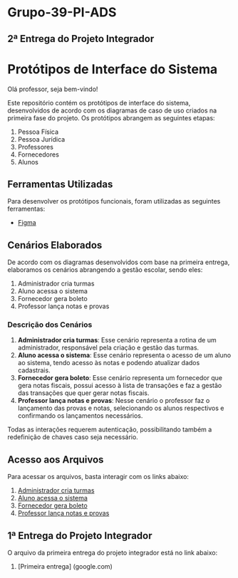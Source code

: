 # Grupo-39-PI-ADS

## 2ª Entrega do Projeto Integrador

# Protótipos de Interface do Sistema

Olá professor, seja bem-vindo!

Este repositório contém os protótipos de interface do sistema, desenvolvidos de acordo com os diagramas de caso de uso criados na primeira fase do projeto. Os protótipos abrangem as seguintes etapas:

1. Pessoa Física
2. Pessoa Jurídica
3. Professores
4. Fornecedores
5. Alunos

## Ferramentas Utilizadas

Para desenvolver os protótipos funcionais, foram utilizadas as seguintes ferramentas:

- [Figma](https://figma.com)

## Cenários Elaborados

De acordo com os diagramas desenvolvidos com base na primeira entrega, elaboramos os cenários abrangendo a gestão escolar, sendo eles:

1. Administrador cria turmas
2. Aluno acessa o sistema
3. Fornecedor gera boleto
4. Professor lança notas e provas

### Descrição dos Cenários

1. **Administrador cria turmas**: Esse cenário representa a rotina de um administrador, responsável pela criação e gestão das turmas.
2. **Aluno acessa o sistema**: Esse cenário representa o acesso de um aluno ao sistema, tendo acesso às notas e podendo atualizar dados cadastrais.
3. **Fornecedor gera boleto**: Esse cenário representa um fornecedor que gera notas fiscais, possui acesso à lista de transações e faz a gestão das transações que quer gerar notas fiscais.
4. **Professor lança notas e provas**: Nesse cenário o professor faz o lançamento das provas e notas, selecionando os alunos respectivos e confirmando os lançamentos necessários.

Todas as interações requerem autenticação, possibilitando também a redefinição de chaves caso seja necessário.

## Acesso aos Arquivos

Para acessar os arquivos, basta interagir com os links abaixo:

1. [Administrador cria turmas](https://github.com/Guilherme0709/Grupo-39-PI-ADS/blob/main/Administrador_criaTurmas_ProfessorAcessaTurmas.pdf)
2. [Aluno acessa o sistema](https://github.com/Guilherme0709/Grupo-39-PI-ADS/blob/main/Aluno_acessa_o_Sistema.pdf)
3. [Fornecedor gera boleto](https://github.com/Guilherme0709/Grupo-39-PI-ADS/blob/main/Fornecedor%20Gera%20Boleto.pdf)
4. [Professor lança notas e provas](https://github.com/Guilherme0709/Grupo-39-PI-ADS/blob/main/Professor_lan%C3%A7a_Notas.pdf)

## 1ª Entrega do Projeto Integrador

O arquivo da primeira entrega do projeto integrador está no link abaixo:

1. [Primeira entrega] (google.com)

